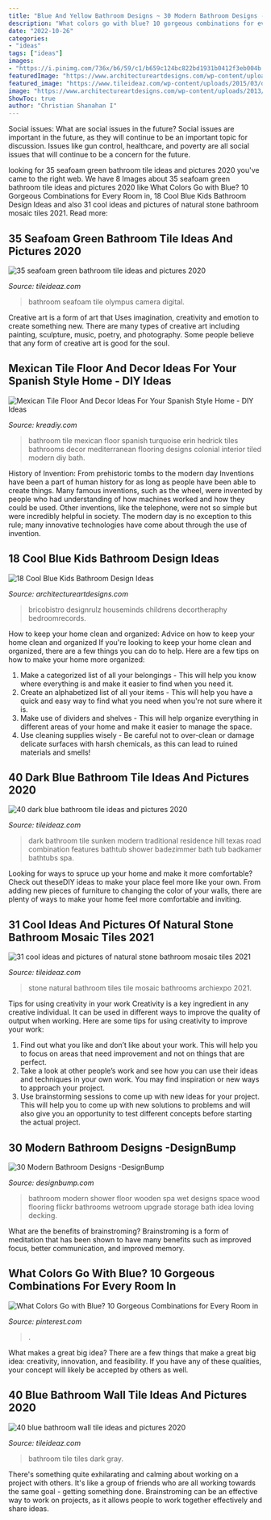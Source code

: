 ```yaml
---
title: "Blue And Yellow Bathroom Designs ~ 30 Modern Bathroom Designs -designbump"
description: "What colors go with blue? 10 gorgeous combinations for every room in"
date: "2022-10-26"
categories:
- "ideas"
tags: ["ideas"]
images:
- "https://i.pinimg.com/736x/b6/59/c1/b659c124bc822bd1931b0412f3eb004b.jpg"
featuredImage: "https://www.architectureartdesigns.com/wp-content/uploads/2013/09/f.jpg"
featured_image: "https://www.tileideaz.com/wp-content/uploads/2015/03/dark_blue_bathroom_tile_13.jpg"
image: "https://www.architectureartdesigns.com/wp-content/uploads/2013/09/f.jpg"
ShowToc: true
author: "Christian Shanahan I"
---
```



Social issues: What are social issues in the future?
Social issues are important in the future, as they will continue to be an important topic for discussion. Issues like gun control, healthcare, and poverty are all social issues that will continue to be a concern for the future.

	

		
looking for 35 seafoam green bathroom tile ideas and pictures 2020 you've came to the right web. We have 8 Images about 35 seafoam green bathroom tile ideas and pictures 2020 like What Colors Go with Blue? 10 Gorgeous Combinations for Every Room in, 18 Cool Blue Kids Bathroom Design Ideas and also 31 cool ideas and pictures of natural stone bathroom mosaic tiles 2021. Read more:
		
    
## 35 Seafoam Green Bathroom Tile Ideas And Pictures 2020

<img loading=lazy src="https://www.tileideaz.com/wp-content/uploads/2015/07/IMG_0377-768x1024.jpg" onerror="this.onerror=null;this.src='https://tse2.mm.bing.net/th?id=OIP.avYtAm3rBC2j6TbxNXKQqwHaJ4&amp;pid=15.1';" alt="35 seafoam green bathroom tile ideas and pictures 2020">

_Source: tileideaz.com_

>bathroom seafoam tile olympus camera digital. 

	

Creative art is a form of art that Uses imagination, creativity and emotion to create something new. There are many types of creative art including painting, sculpture, music, poetry, and photography. Some people believe that any form of creative art is good for the soul.

    
## Mexican Tile Floor And Decor Ideas For Your Spanish Style Home - DIY Ideas

<img loading=lazy src="https://kreadiy.com/wp-content/uploads/2017/01/Mexican-tile-floor-6.jpg" onerror="this.onerror=null;this.src='https://tse4.mm.bing.net/th?id=OIP.vWRUeCRv7hKxjB2Mr6LRUQHaLH&amp;pid=15.1';" alt="Mexican Tile Floor And Decor Ideas For Your Spanish Style Home - DIY Ideas">

_Source: kreadiy.com_

>bathroom tile mexican floor spanish turquoise erin hedrick tiles bathrooms decor mediterranean flooring designs colonial interior tiled modern diy bath. 

	

History of Invention: From prehistoric tombs to the modern day
Inventions have been a part of human history for as long as people have been able to create things. Many famous inventions, such as the wheel, were invented by people who had understanding of how machines worked and how they could be used. Other inventions, like the telephone, were not so simple but were incredibly helpful in society. The modern day is no exception to this rule; many innovative technologies have come about through the use of invention.

    
## 18 Cool Blue Kids Bathroom Design Ideas

<img loading=lazy src="https://www.architectureartdesigns.com/wp-content/uploads/2013/09/f.jpg" onerror="this.onerror=null;this.src='https://tse1.mm.bing.net/th?id=OIP.wHA4iOcSk47fhJQ3_CioQgHaKD&amp;pid=15.1';" alt="18 Cool Blue Kids Bathroom Design Ideas">

_Source: architectureartdesigns.com_

>bricobistro designrulz houseminds childrens decortheraphy bedroomrecords. 

	

How to keep your home clean and organized: Advice on how to keep your home clean and organized
If you're looking to keep your home clean and organized, there are a few things you can do to help. Here are a few tips on how to make your home more organized: 
1. Make a categorized list of all your belongings - This will help you know where everything is and make it easier to find when you need it. 
2. Create an alphabetized list of all your items - This will help you have a quick and easy way to find what you need when you're not sure where it is. 
3. Make use of dividers and shelves - This will help organize everything in different areas of your home and make it easier to manage the space. 
4. Use cleaning supplies wisely - Be careful not to over-clean or damage delicate surfaces with harsh chemicals, as this can lead to ruined materials and smells!

    
## 40 Dark Blue Bathroom Tile Ideas And Pictures 2020

<img loading=lazy src="https://www.tileideaz.com/wp-content/uploads/2015/03/dark_blue_bathroom_tile_13.jpg" onerror="this.onerror=null;this.src='https://tse2.mm.bing.net/th?id=OIP.1R-_ibQ0_kpsbrgDOY5ZdAHaKP&amp;pid=15.1';" alt="40 dark blue bathroom tile ideas and pictures 2020">

_Source: tileideaz.com_

>dark bathroom tile sunken modern traditional residence hill texas road combination features bathtub shower badezimmer bath tub badkamer bathtubs spa. 

	

Looking for ways to spruce up your home and make it more comfortable? Check out theseDIY ideas to make your place feel more like your own. From adding new pieces of furniture to changing the color of your walls, there are plenty of ways to make your home feel more comfortable and inviting.

    
## 31 Cool Ideas And Pictures Of Natural Stone Bathroom Mosaic Tiles 2021

<img loading=lazy src="https://www.tileideaz.com/wp-content/uploads/2015/09/indoor-tile-bathrooms-wall-natural-stone-50308-6941037.jpg" onerror="this.onerror=null;this.src='https://tse2.mm.bing.net/th?id=OIP.7yW5hOCuOLMOtSTcUqKiwgHaGY&amp;pid=15.1';" alt="31 cool ideas and pictures of natural stone bathroom mosaic tiles 2021">

_Source: tileideaz.com_

>stone natural bathroom tiles tile mosaic bathrooms archiexpo 2021. 

	

Tips for using creativity in your work
Creativity is a key ingredient in any creative individual. It can be used in different ways to improve the quality of output when working. Here are some tips for using creativity to improve your work: 
1. Find out what you like and don’t like about your work. This will help you to focus on areas that need improvement and not on things that are perfect. 
2. Take a look at other people’s work and see how you can use their ideas and techniques in your own work. You may find inspiration or new ways to approach your project. 
3. Use brainstorming sessions to come up with new ideas for your project. This will help you to come up with new solutions to problems and will also give you an opportunity to test different concepts before starting the actual project. 

    
## 30 Modern Bathroom Designs -DesignBump

<img loading=lazy src="https://designbump.com/wp-content/uploads/2014/09/bathroom-design-ideas-020.jpg" onerror="this.onerror=null;this.src='https://tse2.mm.bing.net/th?id=OIP.pMgZ6UpOdY6g6UEmyKkT_wHaK5&amp;pid=15.1';" alt="30 Modern Bathroom Designs -DesignBump">

_Source: designbump.com_

>bathroom modern shower floor wooden spa wet designs space wood flooring flickr bathrooms wetroom upgrade storage bath idea loving decking. 

	

What are the benefits of brainstroming?
Brainstroming is a form of meditation that has been shown to have many benefits such as improved focus, better communication, and improved memory.

    
## What Colors Go With Blue? 10 Gorgeous Combinations For Every Room In

<img loading=lazy src="https://i.pinimg.com/736x/b6/59/c1/b659c124bc822bd1931b0412f3eb004b.jpg" onerror="this.onerror=null;this.src='https://tse2.mm.bing.net/th?id=OIP.mHhUd0xGbCoGfEzQDHuHxwHaLH&amp;pid=15.1';" alt="What Colors Go with Blue? 10 Gorgeous Combinations for Every Room in">

_Source: pinterest.com_

>. 

	

What makes a great big idea?
There are a few things that make a great big idea: creativity, innovation, and feasibility. If you have any of these qualities, your concept will likely be accepted by others as well.

    
## 40 Blue Bathroom Wall Tile Ideas And Pictures 2020

<img loading=lazy src="https://www.tileideaz.com/wp-content/uploads/2015/03/blue_bathroom_wall_tile_32.jpg" onerror="this.onerror=null;this.src='https://tse2.mm.bing.net/th?id=OIP.R6xs8PmESNtS-jsk6wmZDgHaJ3&amp;pid=15.1';" alt="40 blue bathroom wall tile ideas and pictures 2020">

_Source: tileideaz.com_

>bathroom tile tiles dark gray. 

	

There's something quite exhilarating and calming about working on a project with others. It's like a group of friends who are all working towards the same goal - getting something done. Brainstroming can be an effective way to work on projects, as it allows people to work together effectively and share ideas.


